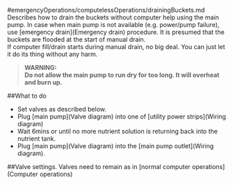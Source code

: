 #emergencyOperations/computelessOperations/drainingBuckets.md
Describes how to drain the buckets without computer help using the main pump. In case when main pump is not available (e.g. power/pump failure), use [emergency drain](Emergency drain) procedure.
It is presumed that the buckets are flooded at the start of manual drain.  
If computer fill/drain starts during manual drain, no big deal. You can just let it do its thing without any harm.
>**WARNING:  
Do not allow the main pump to run dry for too long. It will overheat and burn up.**

##What to do
* Set valves as described below.
* Plug [main pump](Valve diagram) into one of [utility power strips](Wiring diagram)
* Wait 6mins or until no more nutrient solution is returning back into the nutrient tank.
* Plug [main pump](Valve diagram) into the [main pump outlet](Wiring diagram).


##Valve settings.
Valves need to remain as in [normal computer operations](Computer operations)

